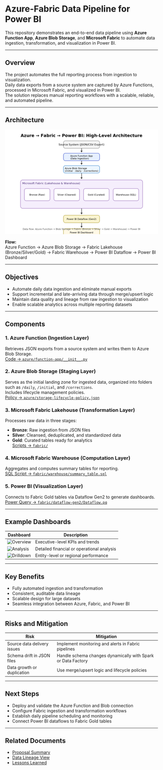 # Azure-Fabric Data Pipeline for Power BI

This repository demonstrates an end-to-end data pipeline using **Azure Function App**, **Azure Blob Storage**, and **Microsoft Fabric** to automate data ingestion, transformation, and visualization in Power BI.

---

## Overview

The project automates the full reporting process from ingestion to visualization.  
Daily data exports from a source system are captured by Azure Functions, processed in Microsoft Fabric, and visualized in Power BI.  
The solution replaces manual reporting workflows with a scalable, reliable, and automated pipeline.

---

## Architecture

![Architecture Diagram](docs/architecture-diagram_v2.png)

**Flow:**  
Azure Function → Azure Blob Storage → Fabric Lakehouse (Bronze/Silver/Gold) → Fabric Warehouse → Power BI Dataflow → Power BI Dashboard

---

## Objectives

- Automate daily data ingestion and eliminate manual exports  
- Support incremental and late-arriving data through merge/upsert logic  
- Maintain data quality and lineage from raw ingestion to visualization  
- Enable scalable analytics across multiple reporting datasets  

---

## Components

### 1. Azure Function (Ingestion Layer)
Retrieves JSON exports from a source system and writes them to Azure Blob Storage.  
[Code → `azure/function-app/__init__.py`](azure/function-app/__init__.py)

### 2. Azure Blob Storage (Staging Layer)
Serves as the initial landing zone for ingested data, organized into folders such as `/daily`, `/initial`, and `/corrections`.  
Includes lifecycle management policies.  
[Policy → `azure/storage-lifecycle-policy.json`](azure/storage-lifecycle-policy.json)

### 3. Microsoft Fabric Lakehouse (Transformation Layer)
Processes raw data in three stages:
- **Bronze**: Raw ingestion from JSON files  
- **Silver**: Cleansed, deduplicated, and standardized data  
- **Gold**: Curated tables ready for analytics  
[Scripts → `fabric/`](fabric/)

### 4. Microsoft Fabric Warehouse (Computation Layer)
Aggregates and computes summary tables for reporting.  
[SQL Script → `fabric/warehouse/summary_table.sql`](fabric/warehouse/summary_table.sql)

### 5. Power BI (Visualization Layer)
Connects to Fabric Gold tables via Dataflow Gen2 to generate dashboards.  
[Power Query → `fabric/dataflow-gen2/Dataflow.pq`](fabric/dataflow-gen2/Dataflow.pq)

---

## Example Dashboards

| Dashboard | Description |
|------------|--------------|
| ![Overview](powerbi/dashboards/executive_overview.png) | Executive-level KPIs and trends |
| ![Analysis](powerbi/dashboards/fee_analysis.png) | Detailed financial or operational analysis |
| ![Drilldown](powerbi/dashboards/merchant_drilldown.png) | Entity-level or regional performance |

---

## Key Benefits

- Fully automated ingestion and transformation  
- Consistent, auditable data lineage  
- Scalable design for large datasets  
- Seamless integration between Azure, Fabric, and Power BI  

---

## Risks and Mitigation

| Risk | Mitigation |
|------|-------------|
| Source data delivery issues | Implement monitoring and alerts in Fabric pipelines |
| Schema drift in JSON files | Handle schema changes dynamically with Spark or Data Factory |
| Data growth or duplication | Use merge/upsert logic and lifecycle policies |

---

## Next Steps

- Deploy and validate the Azure Function and Blob connection  
- Configure Fabric ingestion and transformation workflows  
- Establish daily pipeline scheduling and monitoring  
- Connect Power BI dataflows to Fabric Gold tables  

---

## Related Documents

- [Proposal Summary](docs/proposal-summary.md)  
- [Data Lineage View](docs/lineage-view.png)  
- [Lessons Learned](docs/lessons-learned.md)
